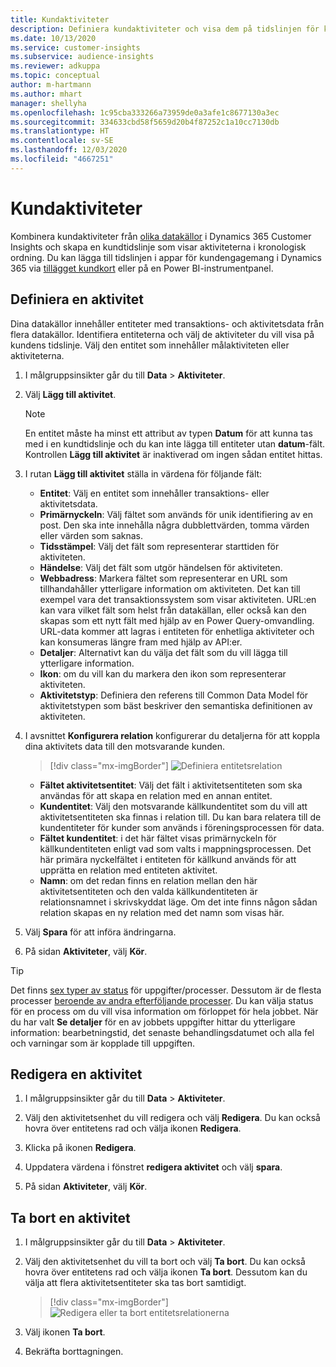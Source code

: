 ```yaml
---
title: Kundaktiviteter
description: Definiera kundaktiviteter och visa dem på tidslinjen för kunden.
ms.date: 10/13/2020
ms.service: customer-insights
ms.subservice: audience-insights
ms.reviewer: adkuppa
ms.topic: conceptual
author: m-hartmann
ms.author: mhart
manager: shellyha
ms.openlocfilehash: 1c95cba333266a73959de0a3afe1c8677130a3ec
ms.sourcegitcommit: 334633cbd58f5659d20b4f87252c1a10cc7130db
ms.translationtype: HT
ms.contentlocale: sv-SE
ms.lasthandoff: 12/03/2020
ms.locfileid: "4667251"
---
```

# <a name="customer-activities"></a>Kundaktiviteter

Kombinera kundaktiviteter från [olika datakällor](data-sources.md) i Dynamics 365 Customer Insights och skapa en kundtidslinje som visar aktiviteterna i kronologisk ordning. Du kan lägga till tidslinjen i appar för kundengagemang i Dynamics 365 via [tillägget kundkort](customer-card-add-in.md) eller på en Power BI-instrumentpanel.

## <a name="define-an-activity"></a>Definiera en aktivitet

Dina datakällor innehåller entiteter med transaktions- och aktivitetsdata från flera datakällor. Identifiera entiteterna och välj de aktiviteter du vill visa på kundens tidslinje. Välj den entitet som innehåller målaktiviteten eller aktiviteterna.

1. I målgruppsinsikter går du till **Data** > **Aktiviteter**.

1. Välj **Lägg till aktivitet**.

   > [!NOTE]
   > En entitet måste ha minst ett attribut av typen **Datum** för att kunna tas med i en kundtidslinje och du kan inte lägga till entiteter utan **datum**-fält. Kontrollen **Lägg till aktivitet** är inaktiverad om ingen sådan entitet hittas.

1. I rutan **Lägg till aktivitet** ställa in värdena för följande fält:

   - **Entitet**: Välj en entitet som innehåller transaktions- eller aktivitetsdata.
   - **Primärnyckeln**: Välj fältet som används för unik identifiering av en post. Den ska inte innehålla några dubblettvärden, tomma värden eller värden som saknas.
   - **Tidsstämpel**: Välj det fält som representerar starttiden för aktiviteten.
   - **Händelse**: Välj det fält som utgör händelsen för aktiviteten.
   - **Webbadress**: Markera fältet som representerar en URL som tillhandahåller ytterligare information om aktiviteten. Det kan till exempel vara det transaktionssystem som visar aktiviteten. URL:en kan vara vilket fält som helst från datakällan, eller också kan den skapas som ett nytt fält med hjälp av en Power Query-omvandling. URL-data kommer att lagras i entiteten för enhetliga aktiviteter och kan konsumeras längre fram med hjälp av API:er.
   - **Detaljer**: Alternativt kan du välja det fält som du vill lägga till ytterligare information.
   - **Ikon**: om du vill kan du markera den ikon som representerar aktiviteten.
   - **Aktivitetstyp**: Definiera den referens till Common Data Model för aktivitetstypen som bäst beskriver den semantiska definitionen av aktiviteten.

1. I avsnittet **Konfigurera relation** konfigurerar du detaljerna för att koppla dina aktivitets data till den motsvarande kunden.

   > [!div class="mx-imgBorder"]
   > ![Definiera entitetsrelation](media/activities-entities-define.png "Definiera entitetsrelation")

    - **Fältet aktivitetsentitet**: Välj det fält i aktivitetsentiteten som ska användas för att skapa en relation med en annan entitet.
    - **Kundentitet**: Välj den motsvarande källkundentitet som du vill att aktivitetsentiteten ska finnas i relation till. Du kan bara relatera till de kundentiteter för kunder som används i föreningsprocessen för data.
    - **Fältet kundentitet**: i det här fältet visas primärnyckeln för källkundentiteten enligt vad som valts i mappningsprocessen. Det här primära nyckelfältet i entiteten för källkund används för att upprätta en relation med entiteten aktivitet.
    - **Namn**: om det redan finns en relation mellan den här aktivitetsentiteten och den valda källkundentiteten är relationsnamnet i skrivskyddat läge. Om det inte finns någon sådan relation skapas en ny relation med det namn som visas här.

1. Välj **Spara** för att införa ändringarna.

1. På sidan **Aktiviteter**, välj **Kör**.

> [!TIP]
> Det finns [sex typer av status](system.md#status-types) för uppgifter/processer. Dessutom är de flesta processer [beroende av andra efterföljande processer](system.md#refresh-policies). Du kan välja status för en process om du vill visa information om förloppet för hela jobbet. När du har valt **Se detaljer** för en av jobbets uppgifter hittar du ytterligare information: bearbetningstid, det senaste behandlingsdatumet och alla fel och varningar som är kopplade till uppgiften.

## <a name="edit-an-activity"></a>Redigera en aktivitet

1. I målgruppsinsikter går du till **Data** > **Aktiviteter**.

2. Välj den aktivitetsenhet du vill redigera och välj **Redigera**. Du kan också hovra över entitetens rad och välja ikonen **Redigera**.

3. Klicka på ikonen **Redigera**.

4. Uppdatera värdena i fönstret **redigera aktivitet** och välj **spara**.

5. På sidan **Aktiviteter**, välj **Kör**.

## <a name="delete-an-activity"></a>Ta bort en aktivitet

1. I målgruppsinsikter går du till **Data** > **Aktiviteter**.

2. Välj den aktivitetsenhet du vill ta bort och välj **Ta bort**. Du kan också hovra över entitetens rad och välja ikonen **Ta bort**. Dessutom kan du välja att flera aktivitetsentiteter ska tas bort samtidigt.
   > [!div class="mx-imgBorder"]
   > ![Redigera eller ta bort entitetsrelationerna](media/activities-entities-edit-delete.png "Redigera eller ta bort entitetsrelationerna")

3. Välj ikonen **Ta bort**.

4. Bekräfta borttagningen.
